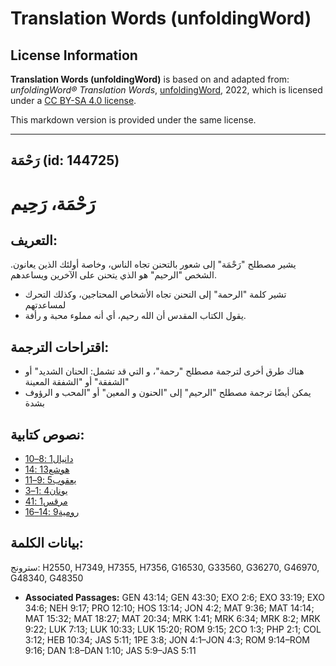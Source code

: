 # Translation Words (unfoldingWord)

## License Information

**Translation Words (unfoldingWord)** is based on and adapted from: _unfoldingWord® Translation Words_, [unfoldingWord](https://unfoldingword.org/utw), 2022, which is licensed under a [CC BY-SA 4.0 license](https://creativecommons.org/licenses/by-sa/4.0/legalcode.en).

This markdown version is provided under the same license.



--------------------------------

## رَحْمَة (id: 144725)

رَحْمَة، رَحِيم
===============

التعريف:
--------

يشير مصطلح "رَحْمَة" إلى شعور بالتحنن تجاه الناس، وخاصة أولئك الذين يعانون. الشخص "الرحيم" هو الذي يتحنن على الآخرين ويساعدهم.

* تشير كلمة "الرحمة" إلى التحنن تجاه الأشخاص المحتاجين، وكذلك التحرك لمساعدتهم
* يقول الكتاب المقدس أن الله رحيم، أي أنه مملوء محبة و رأفة.

اقتراحات الترجمة:
-----------------

* هناك طرق أخرى لترجمة مصطلح "رحمة"، و التي قد تشمل: الحنان الشديد" أو "الشفقة" أو "الشفقة المعينة
* يمكن أيضًا ترجمة مصطلح "الرحيم" إلى "الحنون و المعين" أو "المحب و الرؤوف بشدة

نصوص كتابية:
------------

* [دانيال1 :8–10](https://ref.ly/Dan1:8-Dan1:10)
* [هوشع13 :14](https://ref.ly/Hos13:14)
* [يعقوب5 :9–11](https://ref.ly/Jas5:9-Jas5:11)
* [يونان4 :1–3](https://ref.ly/Jonah4:1-Jonah4:3)
* [مرقس1 :41](https://ref.ly/Mark1:41)
* [رومية9 :14–16](https://ref.ly/Rom9:14-Rom9:16)

بيانات الكلمة:
--------------

سترونج: H2550, H7349, H7355, H7356, G16530, G33560, G36270, G46970, G48340, G48350

* **Associated Passages:** GEN 43:14; GEN 43:30; EXO 2:6; EXO 33:19; EXO 34:6; NEH 9:17; PRO 12:10; HOS 13:14; JON 4:2; MAT 9:36; MAT 14:14; MAT 15:32; MAT 18:27; MAT 20:34; MRK 1:41; MRK 6:34; MRK 8:2; MRK 9:22; LUK 7:13; LUK 10:33; LUK 15:20; ROM 9:15; 2CO 1:3; PHP 2:1; COL 3:12; HEB 10:34; JAS 5:11; 1PE 3:8; JON 4:1–JON 4:3; ROM 9:14–ROM 9:16; DAN 1:8–DAN 1:10; JAS 5:9–JAS 5:11

